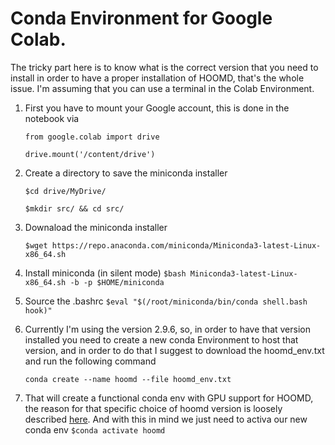 # Conda Environment for Google Colab.


The tricky part here is to know what is the correct version that you need to install
in order to have a proper installation of HOOMD, that's the whole issue.
I'm assuming that you can use a terminal in the Colab Environment.
1. First you have to mount your Google account, this is done in the notebook via

    `from google.colab import drive`

    `drive.mount('/content/drive')`

2. Create a directory to save the miniconda installer


    `$cd drive/MyDrive/`

    `$mkdir src/ && cd src/`

3. Downaload the miniconda installer 

    `$wget https://repo.anaconda.com/miniconda/Miniconda3-latest-Linux-x86_64.sh`

4. Install miniconda (in silent mode)
    `$bash Miniconda3-latest-Linux-x86_64.sh -b -p $HOME/miniconda`

5. Source the .bashrc
    `$eval "$(/root/miniconda/bin/conda shell.bash hook)"`

6. Currently I'm using the version 2.9.6, so, in order to have that version installed you need
to create a new conda Environment to host that version, and in order to do that I suggest to 
download the hoomd_env.txt and run the following command

    `conda create --name hoomd --file hoomd_env.txt`

7. That will create a functional conda env with GPU support for HOOMD, the reason for that
specific choice of hoomd version is loosely described [here](https://groups.google.com/g/hoomd-users/c/b7gjGwwi1PY/m/jCOk8IR2AQAJ).
And with this in mind we just need to activa our new conda env
    `$conda activate hoomd`
